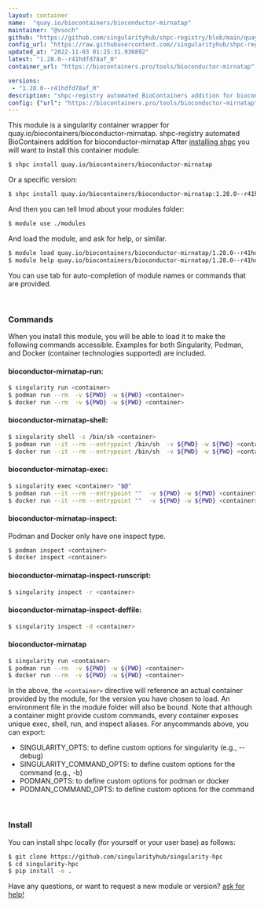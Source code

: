 ```yaml
---
layout: container
name:  "quay.io/biocontainers/bioconductor-mirnatap"
maintainer: "@vsoch"
github: "https://github.com/singularityhub/shpc-registry/blob/main/quay.io/biocontainers/bioconductor-mirnatap/container.yaml"
config_url: "https://raw.githubusercontent.com//singularityhub/shpc-registry/main/quay.io/biocontainers/bioconductor-mirnatap/container.yaml"
updated_at: "2022-11-03 01:25:31.936892"
latest: "1.28.0--r41hdfd78af_0"
container_url: "https://biocontainers.pro/tools/bioconductor-mirnatap"

versions:
 - "1.28.0--r41hdfd78af_0"
description: "shpc-registry automated BioContainers addition for bioconductor-mirnatap"
config: {"url": "https://biocontainers.pro/tools/bioconductor-mirnatap", "maintainer": "@vsoch", "description": "shpc-registry automated BioContainers addition for bioconductor-mirnatap", "latest": {"1.28.0--r41hdfd78af_0": "sha256:070e11125a851ef06357f8dbf37c15ccde3b50b640452104233129a11f232b68"}, "tags": {"1.28.0--r41hdfd78af_0": "sha256:070e11125a851ef06357f8dbf37c15ccde3b50b640452104233129a11f232b68"}, "docker": "quay.io/biocontainers/bioconductor-mirnatap"}
---
```


This module is a singularity container wrapper for quay.io/biocontainers/bioconductor-mirnatap.
shpc-registry automated BioContainers addition for bioconductor-mirnatap
After [installing shpc](#install) you will want to install this container module:


```bash
$ shpc install quay.io/biocontainers/bioconductor-mirnatap
```

Or a specific version:

```bash
$ shpc install quay.io/biocontainers/bioconductor-mirnatap:1.28.0--r41hdfd78af_0
```

And then you can tell lmod about your modules folder:

```bash
$ module use ./modules
```

And load the module, and ask for help, or similar.

```bash
$ module load quay.io/biocontainers/bioconductor-mirnatap/1.28.0--r41hdfd78af_0
$ module help quay.io/biocontainers/bioconductor-mirnatap/1.28.0--r41hdfd78af_0
```

You can use tab for auto-completion of module names or commands that are provided.

<br>

### Commands

When you install this module, you will be able to load it to make the following commands accessible.
Examples for both Singularity, Podman, and Docker (container technologies supported) are included.

#### bioconductor-mirnatap-run:

```bash
$ singularity run <container>
$ podman run --rm  -v ${PWD} -w ${PWD} <container>
$ docker run --rm  -v ${PWD} -w ${PWD} <container>
```

#### bioconductor-mirnatap-shell:

```bash
$ singularity shell -s /bin/sh <container>
$ podman run --it --rm --entrypoint /bin/sh  -v ${PWD} -w ${PWD} <container>
$ docker run --it --rm --entrypoint /bin/sh  -v ${PWD} -w ${PWD} <container>
```

#### bioconductor-mirnatap-exec:

```bash
$ singularity exec <container> "$@"
$ podman run --it --rm --entrypoint ""  -v ${PWD} -w ${PWD} <container> "$@"
$ docker run --it --rm --entrypoint ""  -v ${PWD} -w ${PWD} <container> "$@"
```

#### bioconductor-mirnatap-inspect:

Podman and Docker only have one inspect type.

```bash
$ podman inspect <container>
$ docker inspect <container>
```

#### bioconductor-mirnatap-inspect-runscript:

```bash
$ singularity inspect -r <container>
```

#### bioconductor-mirnatap-inspect-deffile:

```bash
$ singularity inspect -d <container>
```



#### bioconductor-mirnatap

```bash
$ singularity run <container>
$ podman run --rm  -v ${PWD} -w ${PWD} <container>
$ docker run --rm  -v ${PWD} -w ${PWD} <container>
```


In the above, the `<container>` directive will reference an actual container provided
by the module, for the version you have chosen to load. An environment file in the
module folder will also be bound. Note that although a container
might provide custom commands, every container exposes unique exec, shell, run, and
inspect aliases. For anycommands above, you can export:

 - SINGULARITY_OPTS: to define custom options for singularity (e.g., --debug)
 - SINGULARITY_COMMAND_OPTS: to define custom options for the command (e.g., -b)
 - PODMAN_OPTS: to define custom options for podman or docker
 - PODMAN_COMMAND_OPTS: to define custom options for the command

<br>

### Install

You can install shpc locally (for yourself or your user base) as follows:

```bash
$ git clone https://github.com/singularityhub/singularity-hpc
$ cd singularity-hpc
$ pip install -e .
```

Have any questions, or want to request a new module or version? [ask for help!](https://github.com/singularityhub/singularity-hpc/issues)
